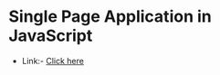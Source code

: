 # Single Page Application in JavaScript
- Link:- [Click here](https://harsh-single-page-application.netlify.app/)
